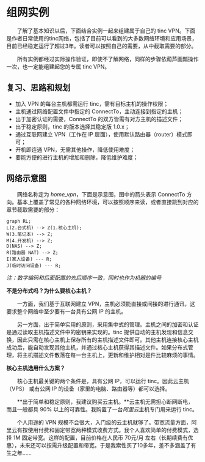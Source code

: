 # 组网实例

　　了解了基本知识以后，下面结合实例一起来组建属于自己的 tinc VPN。下面是作者日常使用的tinc网络，包括了目前可以看到的大多数网络环境和应用场景，目前已经稳定运行了超过3年。读者可以按照自己的需要，从中截取需要的部分。

　　所有实例都经过实际操作验证，即使不了解网络，同样的步骤依葫芦画瓢操作一次，也一定能组建起您的专属 tinc VPN。



## 复习、思路和规划

* 加入 VPN 的每台主机都需运行 tinc，需有目标主机的操作权限；
* 主机通过网络配置文件中指定的 ConnectTo，主动连接到指定的主机；
* 出于加密认证的需要，ConnectTo 的双方皆需有对方主机的描述文件；
* 出于稳定原则，tinc 的版本选择其稳定版 1.0.x； 
* 通过互联网建立 VPN（工作在 IP 层面），使用默认路由器（router）模式即可；
* 开机即连通 VPN，无需其他操作，降低使用难度；
* 要能方便的进行主机的增加和删除，降低维护难度；



## 网络示意图

　　网络名称定为 *home_vpn*，下面是示意图，图中的箭头表示 ConnectTo 方向。基本上覆盖了常见的各种网络环境，可以按照顺序来读，或者直接跳到对应的章节截取需要的部分：

```mermaid
graph RL;
L(2.台式机) --> Z(1.核心主机);
W(3.笔记本) --> Z;
M(4.开发机) --> Z;
D(NAS) --> Z;
R(路由器 NAT) --> Z;
I(家人设备) --- R;
J(临时访问设备) --- R;
```

*注：数字编码和后面配置的先后顺序一致，同时也作为机器的编号*



**不是分布式吗？为什么要核心主机？**

　　一方面，我们基于互联网建立 VPN，主机必须能直接或间接的进行通讯，这要求整个网络中至少要有一台具有公网 IP 的主机。

　　另一方面，出于简单实用的原则，采用集中式的管理。主机之间的加密和认证是通过读取主机描述文件中的密钥来实现的。tinc 提供自动的主机发现和信息交换，因此只需在核心主机上保存所有的主机描述文件即可。其他主机连接核心主机成功后，能自动发现其他主机，并通过核心主机获得其描述文件。如果分布式管理，将主机描述文件散落在每一台主机上，更新和维护相对是件比较麻烦的事情。



**核心主机选用什么方案？**

　　核心主机最关键的两个条件是，具有公网 IP，可以运行 tinc。因此云主机（VPS） 或有公网 IP 的设备（家里的电脑、路由器等）都可以选择。

　　**出于简单和稳定原则，我建议购买云主机。**云主机无需担心断网断电，而且一般都具 90% 以上的可靠性。我购置了一台*阿里云*主机专门用来运行 tinc。

　　个人用途的 VPN 规模不会很大，入门级的云主机就够了。带宽流量方面，阿里云有按使用付费和固定带宽两种模式收费方式。我个人喜欢简单的付费模式，选择 1M 固定带宽。这样的配置，目前价格在人民币 70元/月 左右（长期续费有优惠），未来还可以按需升级配置和带宽。于是我索性买了10多年，差不多涵盖了有生之年……

